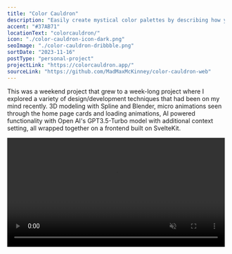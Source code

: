 ```yaml
---
title: "Color Cauldron"
description: "Easily create mystical color palettes by describing how you would use the colors, then sit back and let the magic happen."
accent: "#37AB71"
locationText: "colorcauldron/"
icon: "./color-cauldron-icon-dark.png"
seoImage: "./color-cauldron-dribbble.png"
sortDate: "2023-11-16"
postType: "personal-project"
projectLink: "https://colorcauldron.app/"
sourceLink: "https://github.com/MadMaxMcKinney/color-cauldron-web"
---
```


This was a weekend project that grew to a week-long project where I explored a variety of design/development techniques that had been on my mind recently. 3D modeling with Spline and Blender, micro animations seen through the home page cards and loading animations, AI powered functionality with Open AI's GPT3.5-Turbo model with additional context setting, all wrapped together on a frontend built on SvelteKit.

<video width="100%" autoplay loop muted playsinline>
  <source src="/previews/color-cauldron-moc-final-demo.mp4" type="video/mp4">
  Your browser does not support the video tag.
</video>